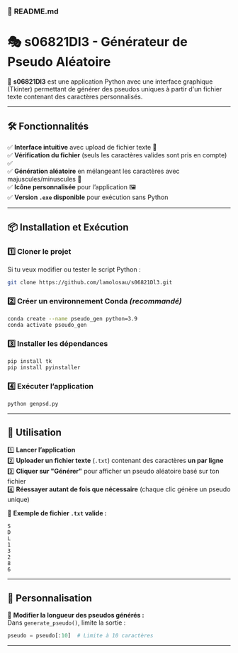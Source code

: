 ### 📌 **README.md**  

# 🎭 s06821Dl3 - Générateur de Pseudo Aléatoire  

🚀 **s06821Dl3** est une application Python avec une interface graphique (Tkinter) permettant de générer des pseudos uniques à partir d'un fichier texte contenant des caractères personnalisés.  

---

## 🛠️ Fonctionnalités  
✅ **Interface intuitive** avec upload de fichier texte 📂  
✅ **Vérification du fichier** (seuls les caractères valides sont pris en compte) ✅  
✅ **Génération aléatoire** en mélangeant les caractères avec majuscules/minuscules 🔀  
✅ **Icône personnalisée** pour l’application 🖼️  
✅ **Version `.exe` disponible** pour exécution sans Python  

---

## 📦 Installation et Exécution  

### **1️⃣ Cloner le projet**  
Si tu veux modifier ou tester le script Python :
```sh
git clone https://github.com/lamolosau/s06821Dl3.git
```

### **2️⃣ Créer un environnement Conda** *(recommandé)*
```sh
conda create --name pseudo_gen python=3.9
conda activate pseudo_gen
```

### **3️⃣ Installer les dépendances**
```sh
pip install tk
pip install pyinstaller
```

### **4️⃣ Exécuter l’application**  
```sh
python genpsd.py
```

---

## 📂 Utilisation  

1️⃣ **Lancer l’application**  
2️⃣ **Uploader un fichier texte** (`.txt`) contenant des caractères **un par ligne**  
3️⃣ **Cliquer sur "Générer"** pour afficher un pseudo aléatoire basé sur ton fichier  
4️⃣ **Réessayer autant de fois que nécessaire** (chaque clic génère un pseudo unique)  

📌 **Exemple de fichier `.txt` valide :**  
```
S
D
L
1
3
2
8
6
```

---

## 🎨 Personnalisation  

📌 **Modifier la longueur des pseudos générés :**  
Dans `generate_pseudo()`, limite la sortie :
```python
pseudo = pseudo[:10]  # Limite à 10 caractères
```

---
